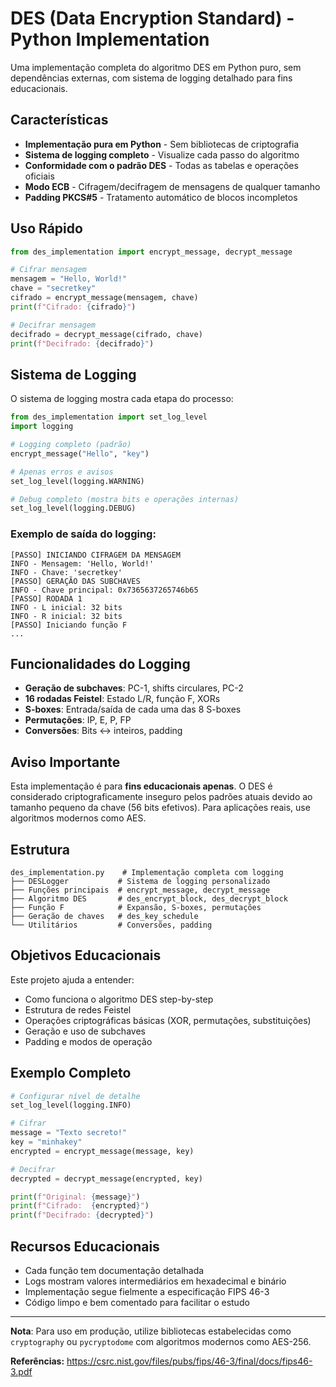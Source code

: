 # DES (Data Encryption Standard) - Python Implementation

Uma implementação completa do algoritmo DES em Python puro, sem dependências externas, com sistema de logging detalhado para fins educacionais.

## Características

- **Implementação pura em Python** - Sem bibliotecas de criptografia
- **Sistema de logging completo** - Visualize cada passo do algoritmo
- **Conformidade com o padrão DES** - Todas as tabelas e operações oficiais
- **Modo ECB** - Cifragem/decifragem de mensagens de qualquer tamanho
- **Padding PKCS#5** - Tratamento automático de blocos incompletos

## Uso Rápido

```python
from des_implementation import encrypt_message, decrypt_message

# Cifrar mensagem
mensagem = "Hello, World!"
chave = "secretkey"
cifrado = encrypt_message(mensagem, chave)
print(f"Cifrado: {cifrado}")

# Decifrar mensagem
decifrado = decrypt_message(cifrado, chave)
print(f"Decifrado: {decifrado}")
```

## Sistema de Logging

O sistema de logging mostra cada etapa do processo:

```python
from des_implementation import set_log_level
import logging

# Logging completo (padrão)
encrypt_message("Hello", "key")

# Apenas erros e avisos
set_log_level(logging.WARNING)

# Debug completo (mostra bits e operações internas)
set_log_level(logging.DEBUG)
```

### Exemplo de saída do logging:
```
[PASSO] INICIANDO CIFRAGEM DA MENSAGEM
INFO - Mensagem: 'Hello, World!'
INFO - Chave: 'secretkey'
[PASSO] GERAÇÃO DAS SUBCHAVES
INFO - Chave principal: 0x7365637265746b65
[PASSO] RODADA 1
INFO - L inicial: 32 bits
INFO - R inicial: 32 bits
[PASSO] Iniciando função F
...
```

## Funcionalidades do Logging

- **Geração de subchaves**: PC-1, shifts circulares, PC-2
- **16 rodadas Feistel**: Estado L/R, função F, XORs
- **S-boxes**: Entrada/saída de cada uma das 8 S-boxes
- **Permutações**: IP, E, P, FP
- **Conversões**: Bits ↔ inteiros, padding

## Aviso Importante

Esta implementação é para **fins educacionais apenas**. O DES é considerado criptograficamente inseguro pelos padrões atuais devido ao tamanho pequeno da chave (56 bits efetivos). Para aplicações reais, use algoritmos modernos como AES.

## Estrutura

```
des_implementation.py    # Implementação completa com logging
├── DESLogger           # Sistema de logging personalizado
├── Funções principais  # encrypt_message, decrypt_message
├── Algoritmo DES       # des_encrypt_block, des_decrypt_block
├── Função F            # Expansão, S-boxes, permutações
├── Geração de chaves   # des_key_schedule
└── Utilitários         # Conversões, padding
```

## Objetivos Educacionais

Este projeto ajuda a entender:
- Como funciona o algoritmo DES step-by-step
- Estrutura de redes Feistel
- Operações criptográficas básicas (XOR, permutações, substituições)
- Geração e uso de subchaves
- Padding e modos de operação

## Exemplo Completo

```python
# Configurar nível de detalhe
set_log_level(logging.INFO)

# Cifrar
message = "Texto secreto!"
key = "minhakey"
encrypted = encrypt_message(message, key)

# Decifrar
decrypted = decrypt_message(encrypted, key)

print(f"Original: {message}")
print(f"Cifrado:  {encrypted}")
print(f"Decifrado: {decrypted}")
```

## Recursos Educacionais

- Cada função tem documentação detalhada
- Logs mostram valores intermediários em hexadecimal e binário
- Implementação segue fielmente a especificação FIPS 46-3
- Código limpo e bem comentado para facilitar o estudo

---

**Nota**: Para uso em produção, utilize bibliotecas estabelecidas como `cryptography` ou `pycryptodome` com algoritmos modernos como AES-256.

**Referências:** https://csrc.nist.gov/files/pubs/fips/46-3/final/docs/fips46-3.pdf
